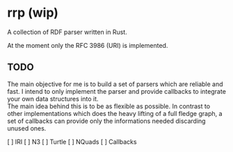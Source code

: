 # rrp (wip)
A collection of RDF parser written in Rust.  

At the moment only the RFC 3986 (URI) is implemented.

## TODO

The main objective for me is to build a set of parsers which are
reliable and fast. I intend to only implement the parser and provide
callbacks to integrate your own data structures into it.  
The main idea behind this is to be as flexible as possible.
In contrast to other implementations which does the heavy lifting
of a full fledge graph, a set of callbacks can provide only the informations
needed discarding unused ones.

[ ] IRI
[ ] N3
[ ] Turtle
[ ] NQuads
[ ] Callbacks
